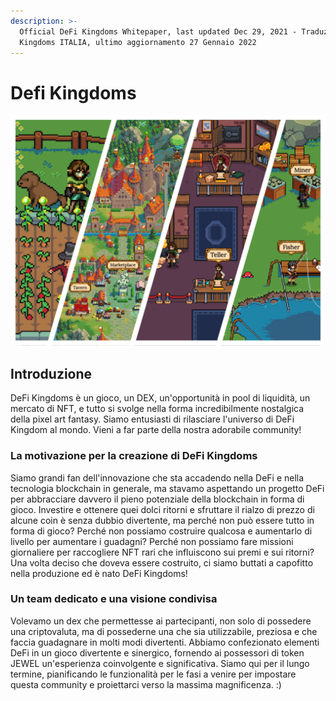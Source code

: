 ```yaml
---
description: >-
  Official DeFi Kingdoms Whitepaper, last updated Dec 29, 2021 - Traduzioni DeFi
  Kingdoms ITALIA, ultimo aggiornamento 27 Gennaio 2022
---
```


# Defi Kingdoms



![Join us in the Kingdoms!](.gitbook/assets/docsgraphic.png)

## Introduzione

DeFi Kingdoms è un gioco, un DEX, un'opportunità in pool di liquidità, un mercato di NFT, e tutto si svolge nella forma incredibilmente nostalgica della pixel art fantasy. Siamo entusiasti di rilasciare l'universo di DeFi Kingdom al mondo. Vieni a far parte della nostra adorabile community!

### La motivazione per la creazione di DeFi Kingdoms

Siamo grandi fan dell'innovazione che sta accadendo nella DeFi e nella tecnologia blockchain in generale, ma stavamo aspettando un progetto DeFi per abbracciare davvero il pieno potenziale della blockchain in forma di gioco. Investire e ottenere quei dolci ritorni e sfruttare il rialzo di prezzo di alcune coin è senza dubbio divertente, ma perché non può essere tutto in forma di gioco? Perché non possiamo costruire qualcosa e aumentarlo di livello per aumentare i guadagni? Perché non possiamo fare missioni giornaliere per raccogliere NFT rari che influiscono sui premi e sui ritorni? Una volta deciso che doveva essere costruito, ci siamo buttati a capofitto nella produzione ed è nato DeFi Kingdoms!

### Un team dedicato e una visione condivisa

Volevamo un dex che permettesse ai partecipanti, non solo di possedere una criptovaluta, ma di possederne una che sia utilizzabile, preziosa e che faccia guadagnare in molti modi divertenti. Abbiamo confezionato elementi DeFi in un gioco divertente e sinergico, fornendo ai possessori di token JEWEL un'esperienza coinvolgente e significativa. Siamo qui per il lungo termine, pianificando le funzionalità per le fasi a venire per impostare questa community e proiettarci verso la massima magnificenza. :)
